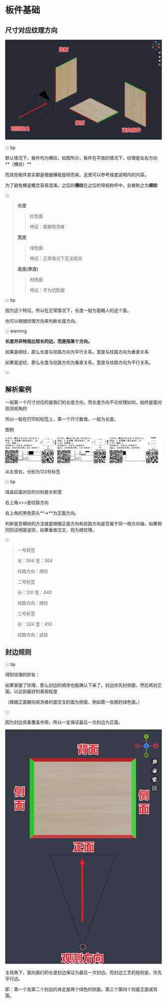 # 板件基础

## 尺寸对应纹理方向

![../picture/backend-data/03板件方向.png](../picture/backend-data/03板件方向.png)

::: tip

默认情况下，板件均为横纹。如图所示，板件在平放的情况下，纹理是左右方向**（横纹）**

而其他板件其实都是根据横板旋转而来。这里可以参考维度说明内的内容。

为了避免横竖概念容易混淆。之后的**横纹**在之后的常规称呼中，会被称之为**顺纹**

:::

> **长度**
>
> > 红色面
> >
> > 特征：面朝观测者
> >
> > 

> **宽度**
>
> > 绿色面
> >
> > 特征：正常情况下无法观测

> **高度(厚度)**
>
> > 材质面
> >
> > 特征：不为切割面

::: tip

因为这个特征。所以在正常情况下，长度一般为面朝人的这个面。

也可以根据纹理方向来判断长度方向。

::: warning

**长度并非特指比较长的边，而是指某个方向。**

如果是顺纹，那么长度与纹路方向为平行关系，宽度与纹路方向为垂直关系

如果是逆纹，那么长度与纹路方向为垂直关系，宽度与纹路方向为平行关系。

:::

## 解析案例

一般第一个尺寸对应的是我们的长度方向，而长度方向不论纹理如何。始终是面对观测视角的

所以一般在打印的标签上，第一个尺寸数值，一般为长度。

图例

![../picture/backend-data/04标签样式.png](../picture/backend-data/04标签样式.png)

从左至右，分别为123号标签

::: tip

成品后面对应的分别是长和宽

右上角>>>是纹路方向

右上角的黑色箭头**→**为正面方向。

判断是否横纹的方法就是根据正面方向和纹路方向是否属于同一根方向轴，如果相同则证明是逆纹，如果垂直交叉，则为顺纹理。

:::

> 一号标签
>
> 长：564			宽：364
>
> 纹路方向：顺纹

> 二号标签
>
> 长：120			宽：440
>
> 纹路方向：顺纹

> 三号标签
>
> 长：324			宽：450
>
> 纹路方向：逆纹

## 封边规则

::: tip

得知纹理的好处：

如果掌握了纹理，那么封边的顺序也能确认下来了。封边优先封侧面，然后再封正面。以达到最好的美观程度

（根据正面朝向观测者的面交叉的面为侧面，例如第一张图的绿色面。）

:::

因为封边具备覆盖作用，所以一定保证最后一次封边为正面。

![../picture/backend-data/05封边方向.png](../picture/backend-data/05封边方向.png)

主视角下，面向我们的长度封边保证为最后一次封边。而封边工艺的规则是，优先平行边。

即：第一个及第二个封边的肯定是两个绿色的侧面，第三个第四个则是正面或背面。
